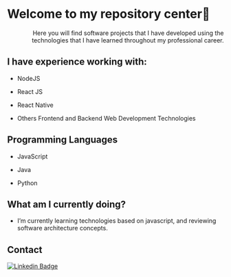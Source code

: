 <!--
**neyderF/neyderF** is a ✨ _special_ ✨ repository because its `README.md` (this file) appears on your GitHub profile.

Here are some ideas to get you started:

- 🔭 I’m currently working on ...
- 🌱 I’m currently learning ...
- 👯 I’m looking to collaborate on ...
- 🤔 I’m looking for help with ...
- 💬 Ask me about ...
- 📫 How to reach me: ...
- 😄 Pronouns: ...
- ⚡ Fun fact: ...
-->
<h1>Welcome to my repository center👋</h1>



<div  style="text-align: right">Here you will find software projects that I have developed using the technologies that I have learned throughout my professional career.</div>


  
## I have experience working with:

* NodeJS

* React JS

* React Native

* Others Frontend and Backend Web Development Technologies

  
## Programming Languages

* JavaScript

* Java

* Python

## What am I currently doing?

* I’m currently learning technologies based on javascript, and reviewing software architecture concepts.

## Contact
[![Linkedin Badge](https://img.shields.io/badge/LinkedIn-0077B5?style=for-the-badge&logo=linkedin&logoColor=white&link=https://https://www.linkedin.com/in/neyder-figueroa-sanchez/)](https://www.linkedin.com/in/neyder-figueroa-sanchez/)
  
